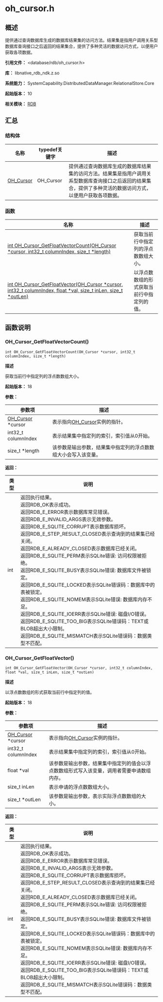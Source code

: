 # oh_cursor.h

## 概述

提供通过查询数据库生成的数据库结果集的访问方法。结果集是指用户调用关系型数据库查询接口之后返回的结果集合，提供了多种灵活的数据访问方式，以便用户获取各项数据。

**引用文件：** <database/rdb/oh_cursor.h>

**库：** libnative_rdb_ndk.z.so

**系统能力：** SystemCapability.DistributedDataManager.RelationalStore.Core

**起始版本：** 10

**相关模块：** [RDB](capi-rdb.md)

## 汇总

### 结构体

| 名称                           | typedef关键字 | 描述                                                         |
| ------------------------------ | ------------- | ------------------------------------------------------------ |
| [OH_Cursor](capi-rdb-oh-cursor.md) | OH_Cursor     | 提供通过查询数据库生成的数据库结果集的访问方法。结果集是指用户调用关系型数据库查询接口之后返回的结果集合，提供了多种灵活的数据访问方式，以便用户获取各项数据。 |

### 函数

| 名称                                                         | 描述                                       |
| ------------------------------------------------------------ | ------------------------------------------ |
| [int OH_Cursor_GetFloatVectorCount(OH_Cursor *cursor, int32_t columnIndex, size_t *length)](#oh_cursor_getfloatvectorcount) | 获取当前行中指定列的浮点数数组大小。       |
| [int OH_Cursor_GetFloatVector(OH_Cursor *cursor, int32_t columnIndex, float *val, size_t inLen, size_t *outLen)](#oh_cursor_getfloatvector) | 以浮点数数组的形式获取当前行中指定列的值。 |

## 函数说明

### OH_Cursor_GetFloatVectorCount()

```
int OH_Cursor_GetFloatVectorCount(OH_Cursor *cursor, int32_t columnIndex, size_t *length)
```

**描述**

获取当前行中指定列的浮点数数组大小。

**起始版本：** 18


**参数：**

| 参数项                                 | 描述                                                         |
| -------------------------------------- | ------------------------------------------------------------ |
| [OH_Cursor](capi-rdb-oh-cursor.md) *cursor | 表示指向[OH_Cursor](capi-rdb-oh-cursor.md)实例的指针。           |
| int32_t columnIndex                    | 表示结果集中指定列的索引，索引值从0开始。                    |
| size_t *length                         | 该参数是输出参数，结果集中指定列的浮点数数组大小会写入该变量。 |

**返回：**

| 类型 | 说明                                                         |
| ---- | ------------------------------------------------------------ |
| int  | 返回执行结果。<br>返回RDB_OK表示成功。<br>返回RDB_E_ERROR表示数据库常见错误。<br>返回RDB_E_INVALID_ARGS表示无效参数。<br>返回RDB_E_SQLITE_CORRUPT表示数据库损坏。<br>返回RDB_E_STEP_RESULT_CLOSED表示查询到的结果集已经关闭。<br>返回RDB_E_ALREADY_CLOSED表示数据库已经关闭。<br>返回RDB_E_SQLITE_PERM表示SQLite错误: 访问权限被拒绝。<br>返回RDB_E_SQLITE_BUSY表示SQLite错误: 数据库文件被锁定。<br>返回RDB_E_SQLITE_LOCKED表示SQLite错误码：数据库中的表被锁定。<br>返回RDB_E_SQLITE_NOMEM表示SQLite错误: 数据库内存不足。<br>返回RDB_E_SQLITE_IOERR表示SQLite错误: 磁盘I/O错误。<br>返回RDB_E_SQLITE_TOO_BIG表示SQLite错误码：TEXT或BLOB超出大小限制。<br>返回RDB_E_SQLITE_MISMATCH表示SQLite错误码：数据类型不匹配。 |

### OH_Cursor_GetFloatVector()

```
int OH_Cursor_GetFloatVector(OH_Cursor *cursor, int32_t columnIndex, float *val, size_t inLen, size_t *outLen)
```

**描述**

以浮点数数组的形式获取当前行中指定列的值。

**起始版本：** 18


**参数：**

| 参数项                                 | 描述                                                         |
| -------------------------------------- | ------------------------------------------------------------ |
| [OH_Cursor](capi-rdb-oh-cursor.md) *cursor | 表示指向[OH_Cursor](capi-rdb-oh-cursor.md)实例的指针。           |
| int32_t columnIndex                    | 表示结果集中指定列的索引，索引值从0开始。                    |
| float *val                             | 该参数是输出参数，结果集中指定列的值会以浮点数数组形式写入该变量，调用者需要申请数组内存。 |
| size_t inLen                           | 表示申请的浮点数数组大小。                                   |
| size_t *outLen                         | 该参数是输出参数，表示实际浮点数数组的大小。                 |

**返回：**

| 类型 | 说明                                                         |
| ---- | ------------------------------------------------------------ |
| int  | 返回执行结果。<br>返回RDB_OK表示成功。<br>返回RDB_E_ERROR表示数据库常见错误。<br>返回RDB_E_INVALID_ARGS表示无效参数。<br>返回RDB_E_SQLITE_CORRUPT表示数据库损坏。<br>返回RDB_E_STEP_RESULT_CLOSED表示查询到的结果集已经关闭。<br>返回RDB_E_ALREADY_CLOSED表示数据库已经关闭。<br>返回RDB_E_SQLITE_PERM表示SQLite错误: 访问权限被拒绝。<br>返回RDB_E_SQLITE_BUSY表示SQLite错误: 数据库文件被锁定。<br>返回RDB_E_SQLITE_LOCKED表示SQLite错误码：数据库中的表被锁定。<br>返回RDB_E_SQLITE_NOMEM表示SQLite错误: 数据库内存不足。<br>返回RDB_E_SQLITE_IOERR表示SQLite错误: 磁盘I/O错误。<br>返回RDB_E_SQLITE_TOO_BIG表示SQLite错误码：TEXT或BLOB超出大小限制。<br>返回RDB_E_SQLITE_MISMATCH表示SQLite错误码：数据类型不匹配。 |




